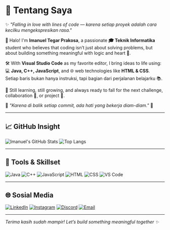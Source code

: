 # 👋 Tentang Saya

✨ _"Falling in love with lines of code — karena setiap proyek adalah cara kecilku mengekspresikan rasa."_

👋 Halo! I'm **Imanuel Tegar Prakosa**, a passionate **🎓 Teknik Informatika** student who believes that coding isn’t just about solving problems, but about building something meaningful with logic and heart 💖.

🛠️ With **Visual Studio Code** as my favorite editor, I bring ideas to life using:  
💻 **Java, C++, JavaScript**, and 🌐 web technologies like **HTML & CSS**.  
Setiap baris bukan hanya instruksi, tapi bagian dari perjalanan belajarku 📚.

🌱 Still learning, still growing, and always ready to fall for the next challenge, collaboration 🤝, or project 🚀.

📌 _"Karena di balik setiap commit, ada hati yang bekerja diam-diam."_ 💬

---

## 📈 GitHub Insight

![Imanuel's GitHub Stats](https://github-readme-stats.vercel.app/api?username=1manueltp&show_icons=true&theme=tokyonight)
![Top Langs](https://github-readme-stats.vercel.app/api/top-langs/?username=1manueltp&layout=compact&theme=tokyonight)

---

## 🚀 Tools & Skillset
![Java](https://img.shields.io/badge/Java-red?style=flat&logo=java&logoColor=white)
![C++](https://img.shields.io/badge/C++-00599C?style=flat&logo=c%2B%2B&logoColor=white)
![JavaScript](https://img.shields.io/badge/JavaScript-yellow?style=flat&logo=javascript&logoColor=black)
![HTML](https://img.shields.io/badge/HTML-orange?style=flat&logo=html5&logoColor=white)
![CSS](https://img.shields.io/badge/CSS-blue?style=flat&logo=css3&logoColor=white)
![VS Code](https://img.shields.io/badge/VSCode-007ACC?style=flat&logo=visual%20studio%20code&logoColor=white)

---

## 🌐 Sosial Media

[![LinkedIn](https://img.shields.io/badge/LinkedIn-blue?style=flat&logo=linkedin&logoColor=white)](https://linkedin.com/in/imanuelltp)
[![Instagram](https://img.shields.io/badge/Instagram-E4405F?style=flat&logo=instagram&logoColor=white)](https://instagram.com/imanuelltp)
[![Discord](https://img.shields.io/badge/Discord-5865F2?style=flat&logo=discord&logoColor=white)](https://discordapp.com/users/1nuel)
[![Email](https://img.shields.io/badge/Gmail-D14836?style=flat&logo=gmail&logoColor=white)](mailto:imanueltp@gmail.com)

---

_Terima kasih sudah mampir! Let’s build something meaningful together ✨_
